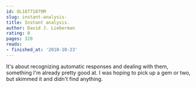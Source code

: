 ```yaml
---
id: OL18771879M
slug: instant-analysis-
title: Instant analysis.
author: David J. Lieberman
rating: 0
pages: 320
reads:
- finished_at: '2010-10-23'
---
```

It's about recognizing automatic responses and dealing with them, something I'm already pretty good at. I was hoping to pick up a gem or two, but skimmed it and didn't find anything.
